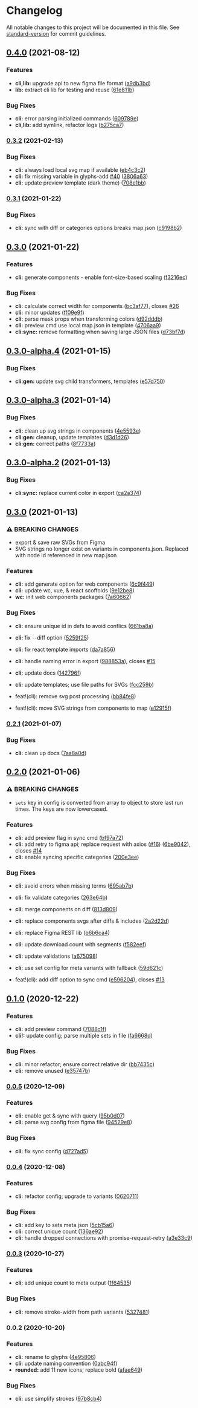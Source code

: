 # Changelog

All notable changes to this project will be documented in this file. See [standard-version](https://github.com/conventional-changelog/standard-version) for commit guidelines.

## [0.4.0](https://github.com/gorango/glyphs/compare/@glyphs/cli-v0.3.2...@glyphs/cli-v0.4.0) (2021-08-12)


### Features

* **cli,lib:** upgrade api to new figma file format ([a9db3bd](https://github.com/gorango/glyphs/commit/a9db3bdd6eb6e148b232eab99e0db0fa2cb5ebb6))
* **lib:** extract cli lib for testing and reuse ([61e811b](https://github.com/gorango/glyphs/commit/61e811b045f6ffa6813cb185534aa42327d60d0b))


### Bug Fixes

* **cli:** error parsing initialized commands ([609789e](https://github.com/gorango/glyphs/commit/609789e2fc958bc270f2f65cb7c2b576350e1df4))
* **cli,lib:** add symlink, refactor logs ([b275ca7](https://github.com/gorango/glyphs/commit/b275ca735a6cc98cc24d306a8c2cffb647c5b709))

### [0.3.2](https://github.com/gorango/glyphs/compare/@glyphs/cli-v0.3.1...@glyphs/cli-v0.3.2) (2021-02-13)


### Bug Fixes

* **cli:** always load local svg map if available ([eb4c3c2](https://github.com/gorango/glyphs/commit/eb4c3c2519c84c31dffdaa82b2439bfaaf16d4c1))
* **cli:** fix missing variable in glyphs-add [#40](https://github.com/gorango/glyphs/issues/40) ([3806a63](https://github.com/gorango/glyphs/commit/3806a63b392121e3b12a39a84cf34f1fb0b7e213))
* **cli:** update preview template (dark theme) ([708e1bb](https://github.com/gorango/glyphs/commit/708e1bb9496e33b169280cc888b5c7a40523827e))

### [0.3.1](https://github.com/gorango/glyphs/compare/@glyphs/cli-v0.3.0...@glyphs/cli-v0.3.1) (2021-01-22)


### Bug Fixes

* **cli:** sync with diff or categories options breaks map.json ([c9198b2](https://github.com/gorango/glyphs/commit/c9198b23f51a035a8907901a2a0c3c2b80f4b6f4))

## [0.3.0](https://github.com/gorango/glyphs/compare/@glyphs/cli-v0.3.0-alpha.4...@glyphs/cli-v0.3.0) (2021-01-22)


### Features

* **cli:** generate components - enable font-size-based scaling ([f3216ec](https://github.com/gorango/glyphs/commit/f3216ece1a74f3b0474cab762a34c8ecd42bab25))


### Bug Fixes

* **cli:** calculate correct width for components ([bc3af77](https://github.com/gorango/glyphs/commit/bc3af7746c889e5801b24b71d715424e96e44f08)), closes [#26](https://github.com/gorango/glyphs/issues/26)
* **cli:** minor updates ([ff09e9f](https://github.com/gorango/glyphs/commit/ff09e9fff3b26178a48c64d117f73fe8a7ddafd8))
* **cli:** parse mask props when transforming colors ([d92dddb](https://github.com/gorango/glyphs/commit/d92dddbc313b57dd09ef1aff20a323a93812612a))
* **cli:** preview cmd use local map.json in template ([4706aa9](https://github.com/gorango/glyphs/commit/4706aa91886569faa47351c66859cc3d36f82681))
* **cli:sync:** remove formatting when saving large JSON files ([d73bf7d](https://github.com/gorango/glyphs/commit/d73bf7d21fa8de95eaed1c417569ed962c5afe6d))

## [0.3.0-alpha.4](https://github.com/gorango/glyphs/compare/@glyphs/cli-v0.3.0-alpha.3...@glyphs/cli-v0.3.0-alpha.4) (2021-01-15)


### Bug Fixes

* **cli:gen:** update svg child transformers, templates ([e57d750](https://github.com/gorango/glyphs/commit/e57d7500ed73ef0a7e811df0993b95768d30da6b))

## [0.3.0-alpha.3](https://github.com/gorango/glyphs/compare/@glyphs/cli-v0.3.0-alpha.2...@glyphs/cli-v0.3.0-alpha.3) (2021-01-14)


### Bug Fixes

* **cli:** clean up svg strings in components ([4e5593e](https://github.com/gorango/glyphs/commit/4e5593e339502f18dff18878b1fbf116f1f1c7f3))
* **cli:gen:** cleanup, update templates ([d3d1d26](https://github.com/gorango/glyphs/commit/d3d1d26f05681ac92f1d6cffdaf692d9bf6782f7))
* **cli:gen:** correct paths ([8f7733a](https://github.com/gorango/glyphs/commit/8f7733a763b53878f9dd769f6cb3929f7b0d654d))

## [0.3.0-alpha.2](https://github.com/gorango/glyphs/compare/@glyphs/cli-v0.3.0-alpha.1...@glyphs/cli-v0.3.0-alpha.2) (2021-01-13)


### Bug Fixes

* **cli:sync:** replace current color in export ([ca2a374](https://github.com/gorango/glyphs/commit/ca2a3740ee3d813204e4db1f5757c3d85c2e51a0))

## [0.3.0](https://github.com/gorango/glyphs/compare/@glyphs/cli-v0.2.1...@glyphs/cli-v0.3.0-alpha.1) (2021-01-13)


### ⚠ BREAKING CHANGES

* export & save raw SVGs from Figma
* SVG strings no longer exist on variants in components.json. Replaced with node id referenced in new map.json

### Features

* **cli:** add generate option for web components ([6c9f449](https://github.com/gorango/glyphs/commit/6c9f4494e8e0a920f969f7ce1ecd5487c61bcdd5))
* **cli:** update wc, vue, & react scoffolds ([9e12be8](https://github.com/gorango/glyphs/commit/9e12be87e1f1c0dd18e675a48400b16df37ec14e))
* **wc:** init web components packages ([7a60662](https://github.com/gorango/glyphs/commit/7a60662bcdb189d1dbca9dedd00fa2a3e1b43aa6))


### Bug Fixes

* **cli:** ensure unique id in defs to avoid conflics ([661ba8a](https://github.com/gorango/glyphs/commit/661ba8ae9856158102b341f1f437dbc9530d313b))
* **cli:** fix --diff option ([5259f25](https://github.com/gorango/glyphs/commit/5259f25a8a6bc5054671a489f036031e0282e6ff))
* **cli:** fix react template imports ([da7a856](https://github.com/gorango/glyphs/commit/da7a8567b53876af73143efacd8d9914a362cf4c))
* **cli:** handle naming error in export ([988853a](https://github.com/gorango/glyphs/commit/988853af4f557720e79f572feb802977f91960c1)), closes [#15](https://github.com/gorango/glyphs/issues/15)
* **cli:** update docs ([142796f](https://github.com/gorango/glyphs/commit/142796f1a3543ddfefee1b76205644533e56c802))
* **cli:** update templates; use file paths for SVGs ([fcc259b](https://github.com/gorango/glyphs/commit/fcc259bc468d9a216271a1cdaf9287d54274964f))


* feat!(cli): remove svg post processing ([bb84fe8](https://github.com/gorango/glyphs/commit/bb84fe846b2491519fe71232387064840cb98071))
* feat!(cli): move SVG strings from components to map ([e12915f](https://github.com/gorango/glyphs/commit/e12915f974ff3c31096cc3ad975a6e28358cd9f9))

### [0.2.1](https://github.com/gorango/glyphs/compare/@glyphs/cli-v0.2.0...@glyphs/cli-v0.2.1) (2021-01-07)


### Bug Fixes

* **cli:** clean up docs ([7aa8a0d](https://github.com/gorango/glyphs/commit/7aa8a0d2553876f9faf960666e10337d8300c17d))

## [0.2.0](https://github.com/gorango/glyphs/compare/@glyphs/cli-v0.1.0...@glyphs/cli-v0.2.0) (2021-01-06)


### ⚠ BREAKING CHANGES

* `sets` key in config is converted from array to object to store last run times. The keys are now lowercased.

### Features

* **cli:** add preview flag in sync cmd ([bf97a72](https://github.com/gorango/glyphs/commit/bf97a725bc4fe3911d9f40074f657a68493f7dac))
* **cli:** add retry to figma api; replace request with axios ([#16](https://github.com/gorango/glyphs/issues/16)) ([6be9042](https://github.com/gorango/glyphs/commit/6be904291240d6d0df270dfad70ccd9da6ea8661)), closes [#14](https://github.com/gorango/glyphs/issues/14)
* **cli:** enable syncing specific categories ([200e3ee](https://github.com/gorango/glyphs/commit/200e3eed0857a7d3a8de150e53015f1a17540cd8))


### Bug Fixes

* **cli:** avoid errors when missing terms ([695ab7b](https://github.com/gorango/glyphs/commit/695ab7bd302ffcbc62e903fe638a4ce867dd17b9))
* **cli:** fix validate categories ([263e64b](https://github.com/gorango/glyphs/commit/263e64b798a0feb4d2402c672c6e07665394ed2a))
* **cli:** merge components on diff ([813d809](https://github.com/gorango/glyphs/commit/813d8091434bd5f21c9f7206a40a347c541aa9f0))
* **cli:** replace components svgs after diffs & includes ([2a2d22d](https://github.com/gorango/glyphs/commit/2a2d22ddc62f5cb7a31d232c7017140002498d23))
* **cli:** replace Figma REST lib ([b6b6ca4](https://github.com/gorango/glyphs/commit/b6b6ca4b8aeb2ef93b5588bcf96cf63ee3389dc4))
* **cli:** update download count with segments ([f582eef](https://github.com/gorango/glyphs/commit/f582eeff90e399e3df609586996f93978946c5a2))
* **cli:** update validations ([a675098](https://github.com/gorango/glyphs/commit/a675098f03d51d88271a7b6749b752f6d423cc83))
* **cli:** use set config for meta variants with fallback ([59d621c](https://github.com/gorango/glyphs/commit/59d621c200d825c1bed2a0e017f5852cb9b46cf3))


* feat!(cli): add diff option to sync cmd ([e596204](https://github.com/gorango/glyphs/commit/e596204a7222388b82ccc4ce2415af9b37898b0d)), closes [#13](https://github.com/gorango/glyphs/issues/13)

## [0.1.0](https://github.com/gorango/glyphs/compare/@glyphs/cli-v0.0.5...@glyphs/cli-v0.1.0) (2020-12-22)


### Features

* **cli:** add preview command ([7088c1f](https://github.com/gorango/glyphs/commit/7088c1f43de6d70d851f67136cf6cbc4aa992e6d))
* **cli!:** update config; parse multiple sets in file ([fa6668d](https://github.com/gorango/glyphs/commit/fa6668dabc29732ed7eb8e6170ff8fbe898b7a91))


### Bug Fixes

* **cli:** minor refactor; ensure correct relative dir ([bb7435c](https://github.com/gorango/glyphs/commit/bb7435c59216809dd0f996199dc42ca3dfb2ad9e))
* **cli:** remove unused ([e35747b](https://github.com/gorango/glyphs/commit/e35747b2f4cdcdd179c654fe73d5e19eeac065f8))

### [0.0.5](https://github.com/gorango/glyphs/compare/@glyphs/cli-v0.0.4...@glyphs/cli-v0.0.5) (2020-12-09)


### Features

* **cli:** enable get & sync with query ([95b0d07](https://github.com/gorango/glyphs/commit/95b0d0740ac6c69cc9f1d7cebe51616e0bcfbfb9))
* **cli:** parse svg config from figma file ([94529e8](https://github.com/gorango/glyphs/commit/94529e8200aa25726ec7012a3271ff9fffedd201))


### Bug Fixes

* **cli:** fix sync config ([d727ad5](https://github.com/gorango/glyphs/commit/d727ad519b2c3c1c0e25beede300c920e4ca2ebf))

### [0.0.4](https://github.com/gorango/glyphs/compare/@glyphs/cli-v0.0.3...@glyphs/cli-v0.0.4) (2020-12-08)


### Features

* **cli:** refactor config; upgrade to variants ([0620711](https://github.com/gorango/glyphs/commit/062071158b955898cd89df5a7edaa12844018700))


### Bug Fixes

* **cli:** add key to sets meta.json ([5cb15a6](https://github.com/gorango/glyphs/commit/5cb15a6e7984e8d688397c09a9bb0f6177e94daa))
* **cli:** correct unique count ([136ae92](https://github.com/gorango/glyphs/commit/136ae92f3586569fb70722f7ca9879c9d5fafce8))
* **cli:** handle dropped connections with promise-request-retry ([a3e33c9](https://github.com/gorango/glyphs/commit/a3e33c9e3e85af7ac50fd0db98bd0e6353512cd7))

### [0.0.3](https://github.com/gorango/glyphs/compare/@glyphs/cli-v0.0.2...@glyphs/cli-v0.0.3) (2020-10-27)


### Features

* **cli:** add unique count to meta output ([1f64535](https://github.com/gorango/glyphs/commit/1f6453503c342211b7c0abd915da7bb64f5cd787))


### Bug Fixes

* **cli:** remove stroke-width from path variants ([5327481](https://github.com/gorango/glyphs/commit/53274811bf114bae3abf2b83260a22c3f6e507c6))

### 0.0.2 (2020-10-20)


### Features

* **cli:** rename to glyphs ([4e95806](https://github.com/gorango/glyphs/commit/4e958060bd02eb2281dee2f2b748cdefd4252e3e))
* **cli:** update naming convention ([0abc94f](https://github.com/gorango/glyphs/commit/0abc94fbdc26fe5e2173cae72db55507d9e2d806))
* **rounded:** add 11 new icons; replace bold ([afae649](https://github.com/gorango/glyphs/commit/afae649eb737335d1318601cec23e288b7afc104))


### Bug Fixes

* **cli:** use simplify strokes ([97b8cb4](https://github.com/gorango/glyphs/commit/97b8cb4df88830e93abdd35e5b8fe4cf3f7318a5))
